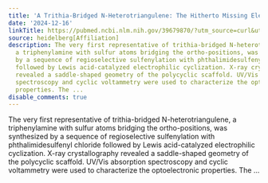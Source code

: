 ```yaml
---
title: 'A Trithia-Bridged N-Heterotriangulene: The Hitherto Missing Electron Donor'
date: '2024-12-16'
linkTitle: https://pubmed.ncbi.nlm.nih.gov/39679870/?utm_source=curl&utm_medium=rss&utm_campaign=pubmed-2&utm_content=1FakS-2QOkCT8HsMOQP1bCRQ4YzyumYOmxmF0moLsQ3dFB1E9V&fc=20220326224207&ff=20241216171835&v=2.18.0.post9+e462414
source: heidelberg[Affiliation]
description: The very first representative of trithia-bridged N-heterotriangulene,
  a triphenylamine with sulfur atoms bridging the ortho-positions, was synthesized
  by a sequence of regioselective sulfenylation with phthalimidesulfenyl chloride
  followed by Lewis acid-catalyzed electrophilic cyclization. X-ray crystallography
  revealed a saddle-shaped geometry of the polycyclic scaffold. UV/Vis absorption
  spectroscopy and cyclic voltammetry were used to characterize the optoelectronic
  properties. The ...
disable_comments: true
---
```

The very first representative of trithia-bridged N-heterotriangulene, a triphenylamine with sulfur atoms bridging the ortho-positions, was synthesized by a sequence of regioselective sulfenylation with phthalimidesulfenyl chloride followed by Lewis acid-catalyzed electrophilic cyclization. X-ray crystallography revealed a saddle-shaped geometry of the polycyclic scaffold. UV/Vis absorption spectroscopy and cyclic voltammetry were used to characterize the optoelectronic properties. The ...